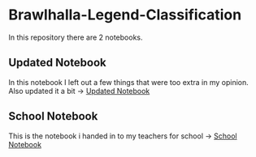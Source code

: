 # Brawlhalla-Legend-Classification
In this repository there are 2 notebooks.

## Updated Notebook
In this notebook I left out a few things that were too extra in my opinion. Also updated it a bit -> [Updated Notebook](https://github.com/CrossyChainsaw/Brawlhalla-Legend-Classification/blob/main/brawlhalla-classification-v3.3.0.ipynb)

## School Notebook
This is the notebook i handed in to my teachers for school -> [School Notebook](https://github.com/CrossyChainsaw/Brawlhalla-Legend-Classification/blob/main/brawlhalla-classification-v3.2.0%20(unedited%20school%20version).ipynb)
